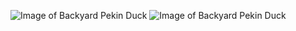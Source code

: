 ![Image of Backyard Pekin Duck](http://skateprof.com/images/samuel.jpg)
![Image of Backyard Pekin Duck](http://skateprof.com/images/gary.jpg)
